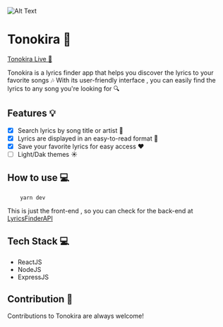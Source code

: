![Alt Text](public/logo.svg)
# Tonokira 🎵
[Tonokira Live 🚀](https://lirikisa.vercel.app/)

Tonokira is a lyrics finder app that helps you discover the lyrics to your favorite songs 🎶 With its user-friendly interface , you can easily find the lyrics to any song you're looking for 🔍


## Features 💡

- [x] Search lyrics by song title or artist 🔎
- [x] Lyrics are displayed in an easy-to-read format 📝
- [x] Save your favorite lyrics for easy access ❤️
- [ ] Light/Dak themes ☀

## How to use 💻
```shell
    yarn dev
```

This is just the front-end , so you can check for the back-end at [LyricsFinderAPI](https://github.com/TokyFy/LyricsFinderAPI)

## Tech Stack 💻

- ReactJS 
- NodeJS 
- ExpressJS 

## Contribution 🤝

Contributions to Tonokira are always welcome!
